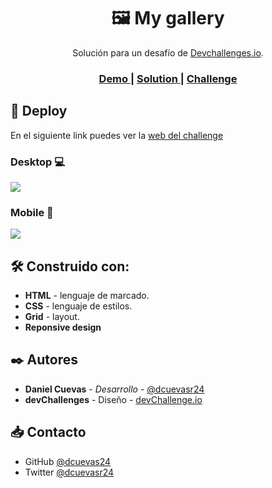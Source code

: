 <h1 align="center">🖼️ My gallery</h1>

<div align="center">
    Solución para un desafío de  <a href="http://devchallenges.io" target="_blank">Devchallenges.io</a>.
</div>

<div align="center">
  <h3>
    <a href="https://dcuevas24.github.io/my-gallery/">
      Demo
    </a>
    <span> | </span>
    <a href="https://github.com/dcuevas24/my-gallery">
      Solution
    </a>
    <span> | </span>
    <a href="https://devchallenges.io/challenges/gcbWLxG6wdennelX7b8I">
      Challenge
    </a>
  </h3>
</div>

## 🚀 Deploy

En el siguiente link puedes ver la [web del challenge](https://dcuevas24.github.io/my-gallery/ "web del challenge")

### Desktop 💻

![](https://i.imgur.com/vyeosuc.png)

### Mobile 📱

![](https://i.imgur.com/EGrrqZw.png)

## 🛠️ Construido con:

- **HTML** - lenguaje de marcado.
- **CSS** - lenguaje de estilos.
- **Grid** - layout.
- **Reponsive design**

## ✒️ Autores

- **Daniel Cuevas** - _Desarrollo_ - [@dcuevasr24](https://twitter.com/dcuevasr24 "@dcuevasr24")
- **devChallenges** - Diseño - [devChallenge.io](https://devchallenges.io/ "devChallenge.io")

## 📥 Contacto

- GitHub [@dcuevas24](https://github.com/dcuevas24)
- Twitter [@dcuevasr24](https://twitter.com/dcuevasr24)
